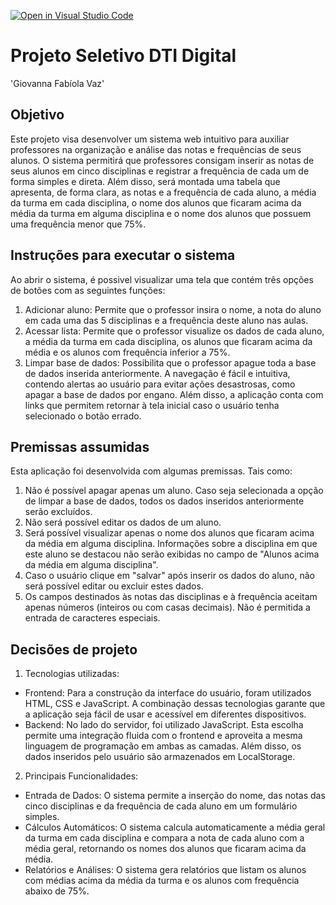 [![Open in Visual Studio Code](https://classroom.github.com/assets/open-in-vscode-c66648af7eb3fe8bc4f294546bfd86ef473780cde1dea487d3c4ff354943c9ae.svg)](https://classroom.github.com/online_ide?assignment_repo_id=10399697&assignment_repo_type=AssignmentRepo)
# Projeto Seletivo DTI Digital

'Giovanna Fabíola Vaz'

## Objetivo 
Este projeto visa desenvolver um sistema web intuitivo para auxiliar professores na organização e análise das notas e frequências de seus alunos. O sistema permitirá que professores consigam inserir as notas de seus alunos em cinco disciplinas e registrar a frequência de cada um de forma simples e direta. Além disso, será montada uma tabela que apresenta, de forma clara, as notas e a frequência de cada aluno, a média da turma em cada disciplina, o nome dos alunos que ficaram acima da média da turma em alguma disciplina e o nome dos alunos que possuem uma frequência menor que 75%.

## Instruções para executar o sistema
Ao abrir o sistema, é possivel visualizar uma tela que contém três opções de botões com as seguintes funções:
1. Adicionar aluno: Permite que o professor insira o nome, a nota do aluno em cada uma das 5 disciplinas e a frequência deste aluno nas aulas.
2. Acessar lista: Permite que o professor visualize os dados de cada aluno, a média da turma em cada disciplina, os alunos que ficaram acima da média e os alunos com frequência inferior a 75%.
3. Limpar base de dados: Possibilita que o professor apague toda a base de dados inserida anteriormente.
A navegação é fácil e intuitiva, contendo alertas ao usuário para evitar ações desastrosas, como apagar a base de dados por engano. Além disso, a aplicação conta com links que permitem retornar à tela inicial caso o usuário tenha selecionado o botão errado.

## Premissas assumidas
Esta aplicação foi desenvolvida com algumas premissas. Tais como:
1. Não é possível apagar apenas um aluno. Caso seja selecionada a opção de limpar a base de dados, todos os dados inseridos anteriormente serão excluídos.
2. Não será possível editar os dados de um aluno.
3. Será possível visualizar apenas o nome dos alunos que ficaram acima da média em alguma disciplina. Informações sobre a disciplina em que este aluno se destacou não serão exibidas no campo de "Alunos acima da média em alguma disciplina".
4. Caso o usuário clique em "salvar" após inserir os dados do aluno, não será possível editar ou excluir estes dados. 
5. Os campos destinados às notas das disciplinas e à frequência aceitam apenas números (inteiros ou com casas decimais). Não é permitida a entrada de caracteres especiais. 

## Decisões de projeto
1. Tecnologias utilizadas:
* Frontend: Para a construção da interface do usuário, foram utilizados HTML, CSS e JavaScript. A combinação dessas tecnologias garante que a aplicação seja fácil de usar e acessível em diferentes dispositivos.
* Backend: No lado do servidor, foi utilizado JavaScript. Esta escolha permite uma integração fluida com o frontend e aproveita a mesma linguagem de programação em ambas as camadas. Além disso, os dados inseridos pelo usuário são armazenados em LocalStorage.

2.  Principais Funcionalidades:
 * Entrada de Dados: O sistema permite a inserção do nome, das notas das cinco disciplinas e da frequência de cada aluno em um formulário simples.
* Cálculos Automáticos: O sistema calcula automaticamente a média geral da turma em cada disciplina e compara a nota de cada aluno com a média geral, retornando os nomes dos alunos que ficaram acima da média.
* Relatórios e Análises: O sistema gera relatórios que listam os alunos com médias acima da média da turma e os alunos com frequência abaixo de 75%.
